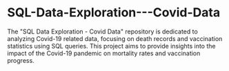 # SQL-Data-Exploration---Covid-Data
The "SQL Data Exploration - Covid Data" repository is dedicated to analyzing Covid-19 related data, focusing on death records and vaccination statistics using SQL queries. This project aims to provide insights into the impact of the Covid-19 pandemic on mortality rates and vaccination progress. 
